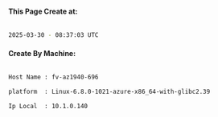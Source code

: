 
   
#### This Page Create at:

```bash

2025-03-30 - 08:37:03 UTC

```

#### Create By Machine:

```bash

Host Name : fv-az1940-696

platform  : Linux-6.8.0-1021-azure-x86_64-with-glibc2.39

Ip Local  : 10.1.0.140

```

